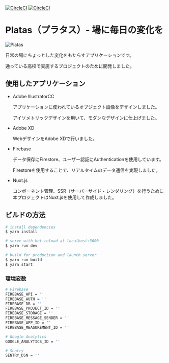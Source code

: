 [![CircleCI](https://circleci.com/gh/nztm/Platas.svg?style=svg)](https://circleci.com/gh/nztm/Platas)
[![CircleCI](https://img.shields.io/github/v/release/nztm/Platas?style=flat-square)](https://github.com/nztm/Platas/releases)

# Platas（プラタス）- 場に毎日の変化を
![Platas](https://i.imgur.com/oebO4Gi.png)

日常の場にちょっとした変化をもたらすアプリケーションです。

通っている高校で実施するプロジェクトのために開発しました。

## 使用したアプリケーション

- Adobe IllustratorCC

    アプリケーションに使われているオブジェクト画像をデザインしました。

    アイソメトリックデザインを用いて、モダンなデザインに仕上げました。

- Adobe XD

    WebデザインをAdobe XDで行いました。

- Firebase

    データ保存にFirestore、ユーザー認証にAuthenticationを使用しています。
    
    Firestoreを使用することで、リアルタイムのデータ通信を実現しました。

- Nuxt.js

    コンポーネント管理、SSR（サーバーサイド・レンダリング）を行うために本プロジェクトはNuxt.jsを使用して作成しました。

## ビルドの方法
``` bash
# install dependencies
$ yarn install

# serve with hot reload at localhost:3000
$ yarn run dev

# build for production and launch server
$ yarn run build
$ yarn start
```

### 環境変数
``` bash
# Firebase
FIREBASE_API = ''
FIREBASE_AUTH = ''
FIREBASE_DB = ''
FIREBASE_PROJECT_ID = ''
FIREBASE_STORAGE = ''
FIREBASE_MESSAGE_SENDER = ''
FIREBASE_APP_ID = ''
FIREBASE_MEASUREMENT_ID = ''

# Google Analytics
GOOGLE_ANALYTICS_ID = ''

# Sentry
SENTRY_DSN = ''

```

